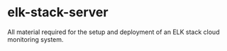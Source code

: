 # elk-stack-server
All material required for the setup and deployment of an ELK stack cloud monitoring system.
